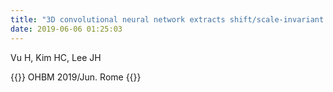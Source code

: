 ```yaml
---
title: "3D convolutional neural network extracts shift/scale-invariant features to classify fMRI volumes"
date: 2019-06-06 01:25:03
---
```


Vu H, Kim HC, Lee JH

{{<format bright-green>}}
OHBM 2019/Jun. Rome
{{</format>}}
